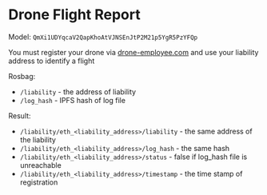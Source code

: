 # Drone Flight Report

Model: `QmXi1UDYqcaV2QapKhoAtVJNSEnJtP2M21p5YgR5PzYFQp`

You must register your drone via [drone-employee.com](https://drone-employee.com/#/registration) and use your liability address to identify a flight

Rosbag:

* `/liability` - the address of liability
* `/log_hash` - IPFS hash of log file

Result:

* `/liability/eth_<liability_address>/liability` - the same address of the liability
* `/liability/eth_<liability_address>/log_hash` - the same hash
* `/liability/eth_<liability_address>/status` - false if log_hash file is unreachable
* `/liability/eth_<liability_address>/timestamp` - the time stamp of registration 
